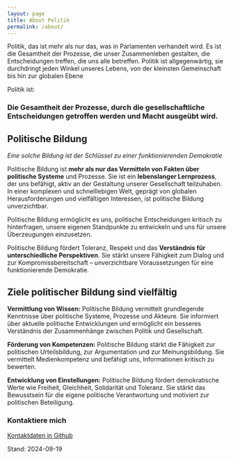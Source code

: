 ```yaml
---
layout: page
title: About Politik
permalink: /about/
---
```

Politik, das ist mehr als nur das, was in Parlamenten verhandelt wird. Es ist die Gesamtheit der Prozesse, die unser Zusammenleben gestalten, die Entscheidungen treffen, die uns alle betreffen. Politik ist allgegenwärtig, sie durchdringt jeden Winkel unseres Lebens, von der kleinsten Gemeinschaft bis hin zur globalen Ebene

Politik ist: 

### Die Gesamtheit der Prozesse, durch die gesellschaftliche Entscheidungen getroffen werden und Macht ausgeübt wird. 

## Politische Bildung

*Eine solche Bildung ist der Schlüssel zu einer funktionierenden Demokratie*

Politische Bildung ist **mehr als nur das Vermitteln von Fakten über politische Systeme** und Prozesse. Sie ist ein **lebenslanger Lernprozess**, der uns befähigt, aktiv an der Gestaltung unserer Gesellschaft teilzuhaben. In einer komplexen und schnelllebigen Welt, geprägt von globalen Herausforderungen und vielfältigen Interessen, ist politische Bildung unverzichtbar.

Politische Bildung ermöglicht es uns, politische Entscheidungen kritisch zu hinterfragen, unsere eigenen Standpunkte zu entwickeln und uns für unsere Überzeugungen einzusetzen. 

Politische Bildung fördert Toleranz, Respekt und das **Verständnis für unterschiedliche Perspektiven**. Sie stärkt unsere Fähigkeit zum Dialog und zur Kompromissbereitschaft – unverzichtbare Voraussetzungen für eine funktionierende Demokratie.

## Ziele politischer Bildung sind vielfältig

**Vermittlung von Wissen:** Politische Bildung vermittelt grundlegende Kenntnisse über politische Systeme, Prozesse und Akteure. Sie informiert über aktuelle politische Entwicklungen und ermöglicht ein besseres Verständnis der Zusammenhänge zwischen Politik und Gesellschaft.

**Förderung von Kompetenzen:** Politische Bildung stärkt die Fähigkeit zur politischen Urteilsbildung, zur Argumentation und zur Meinungsbildung. Sie vermittelt Medienkompetenz und befähigt uns, Informationen kritisch zu bewerten.

**Entwicklung von Einstellungen:** Politische Bildung fördert demokratische Werte wie Freiheit, Gleichheit, Solidarität und Toleranz. Sie stärkt das Bewusstsein für die eigene politische Verantwortung und motiviert zur politischen Beteiligung.


### Kontaktiere mich

[Kontaktdaten in Github](https://github.com/S2030c)

Stand: 2024-09-19
